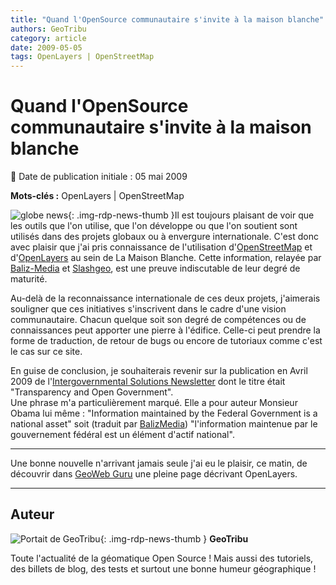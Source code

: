 ```yaml
---
title: "Quand l'OpenSource communautaire s'invite à la maison blanche"
authors: GeoTribu
category: article
date: 2009-05-05
tags: OpenLayers | OpenStreetMap
---
```


# Quand l'OpenSource communautaire s'invite à la maison blanche

:calendar: Date de publication initiale : 05 mai 2009

**Mots-clés :** OpenLayers | OpenStreetMap

![globe news](https://cdn.geotribu.fr/img/internal/icons-rdp-news/world.png){: .img-rdp-news-thumb }Il est toujours plaisant de voir que les outils que l'on utilise, que l'on développe ou que l'on soutient sont utilisés dans des projets globaux ou à envergure internationale. C'est donc avec plaisir que j'ai pris connaissance de l'utilisation d'[OpenStreetMap](https://www.openstreetmap.org/) et d'[OpenLayers](https://openlayers.org/) au sein de La Maison Blanche. Cette information, relayée par [Baliz-Media](http://media.baliz-geospatial.com/fr/blogue/openstreetmap-a-la-maison-blanche) et [Slashgeo](http://industry.slashgeo.org/industry/09/05/03/011210.shtml), est une preuve indiscutable de leur degré de maturité.

Au-delà de la reconnaissance internationale de ces deux projets, j'aimerais souligner que ces initiatives s'inscrivent dans le cadre d'une vision communautaire. Chacun quelque soit son degré de compétences ou de connaissances peut apporter une pierre à l'édifice. Celle-ci peut prendre la forme de traduction, de retour de bugs ou encore de tutoriaux comme c'est le cas sur ce site.

En guise de conclusion, je souhaiterais revenir sur la publication en Avril 2009 de l'[Intergovernmental Solutions Newsletter](http://www.usaservices.gov/events_news/documents/Transparency.pdf) dont le titre était "Transparency and Open Government".  
Une phrase m'a particulièrement marqué. Elle a pour auteur Monsieur Obama lui même : "Information maintained by the Federal Government is a national asset" soit (traduit par [BalizMedia](http://media.baliz-geospatial.com/fr/blogue/l-information-comme-bien-public-l-exemple-d-openstreetmap-aux-etats-unis)) "l'information maintenue par le gouvernement fédéral est un élément d'actif national".

-----------------------------------

Une bonne nouvelle n'arrivant jamais seule j'ai eu le plaisir, ce matin, de découvrir dans [GeoWeb Guru](http://geowebguru.com/articles/136-technical-overview-openlayers) une pleine page décrivant OpenLayers.

----

## Auteur

![Portait de GeoTribu](https://cdn.geotribu.fr/img/internal/charte/geotribu\_logo\_64x64.png){: .img-rdp-news-thumb }
**GeoTribu**

Toute l'actualité de la géomatique Open Source ! Mais aussi des tutoriels, des billets de blog, des tests et surtout une bonne humeur géographique !

